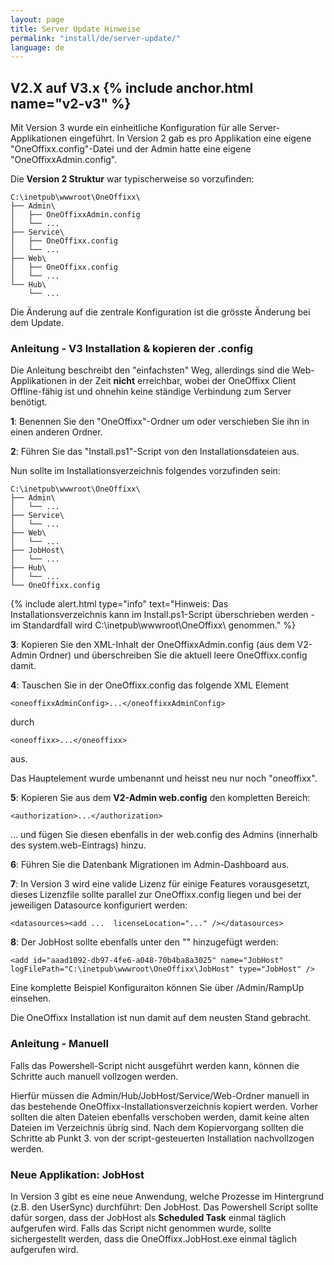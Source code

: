 ```yaml
---
layout: page
title: Server Update Hinweise
permalink: "install/de/server-update/"
language: de
---
```


## V2.X auf V3.x {% include anchor.html name="v2-v3" %}

Mit Version 3 wurde ein einheitliche Konfiguration für alle Server-Applikationen eingeführt. In Version 2 gab es pro Applikation eine eigene "OneOffixx.config"-Datei und der Admin hatte eine eigene "OneOffixxAdmin.config".

Die __Version 2 Struktur__ war typischerweise so vorzufinden:

    C:\inetpub\wwwroot\OneOffixx\
    ├── Admin\
    │   ├── OneOffixxAdmin.config
    │   └── ...
    ├── Service\
    │   ├── OneOffixx.config
    │   └── ...
    ├── Web\
    │   ├── OneOffixx.config
    │   └── ...
    └── Hub\
        └── ...

Die Änderung auf die zentrale Konfiguration ist die grösste Änderung bei dem Update.
		
### Anleitung - V3 Installation & kopieren der .config

Die Anleitung beschreibt den "einfachsten" Weg, allerdings sind die Web-Applikationen in der Zeit __nicht__ erreichbar, wobei der OneOffixx Client Offline-fähig ist und ohnehin keine ständige Verbindung zum Server benötigt.

__1__: Benennen Sie den "OneOffixx"-Ordner um oder verschieben Sie ihn in einen anderen Ordner.

__2__: Führen Sie das "Install.ps1"-Script von den Installationsdateien aus.

Nun sollte im Installationsverzeichnis folgendes vorzufinden sein:

    C:\inetpub\wwwroot\OneOffixx\
    ├── Admin\
    │   └── ...
    ├── Service\
    │   └── ...
    ├── Web\
    │   └── ...
    ├── JobHost\
    │   └── ...   
    ├── Hub\
    │   └── ...
    └── OneOffixx.config

{% include alert.html type="info" text="Hinweis: Das Installationsverzeichnis kann im Install.ps1-Script überschrieben werden - im Standardfall wird C:\inetpub\wwwroot\OneOffixx\ genommen." %}

__3__: Kopieren Sie den XML-Inhalt der OneOffixxAdmin.config (aus dem V2-Admin Ordner) und überschreiben Sie die aktuell leere OneOffixx.config damit. 

__4__: Tauschen Sie in der OneOffixx.config das folgende XML Element

```
<oneoffixxAdminConfig>...</oneoffixxAdminConfig>
```

durch 

```
<oneoffixx>...</oneoffixx>
```

aus.

Das Hauptelement wurde umbenannt und heisst neu nur noch "oneoffixx".

__5__: Kopieren Sie aus dem __V2-Admin web.config__ den kompletten Bereich: 

```
<authorization>...</authorization>
```
 
... und fügen Sie diesen ebenfalls in der web.config des Admins (innerhalb des system.web-Eintrags) hinzu.

__6__: Führen Sie die Datenbank Migrationen im Admin-Dashboard aus. 

__7__: In Version 3 wird eine valide Lizenz für einige Features vorausgesetzt, dieses Lizenzfile sollte parallel zur OneOffixx.config liegen und bei der jeweiligen Datasource konfiguriert werden:

```
<datasources><add ...  licenseLocation="..." /></datasources>
```

__8__: Der JobHost sollte ebenfalls unter den "<apps>" hinzugefügt werden:

```
<add id="aaad1092-db97-4fe6-a048-70b4ba8a3025" name="JobHost" logFilePath="C:\inetpub\wwwroot\OneOffixx\JobHost" type="JobHost" />
```    

Eine komplette Beispiel Konfiguraiton können Sie über /Admin/RampUp einsehen.

Die OneOffixx Installation ist nun damit auf dem neusten Stand gebracht.

### Anleitung - Manuell

Falls das Powershell-Script nicht ausgeführt werden kann, können die Schritte auch manuell vollzogen werden.

Hierfür müssen die Admin/Hub/JobHost/Service/Web-Ordner manuell in das bestehende OneOffixx-Installationsverzeichnis kopiert werden. Vorher sollten die alten Dateien ebenfalls verschoben werden, damit keine alten Dateien im Verzeichnis übrig sind.
Nach dem Kopiervorgang sollten die Schritte ab Punkt 3. von der script-gesteuerten Installation nachvollzogen werden.

### Neue Applikation: JobHost 

In Version 3 gibt es eine neue Anwendung, welche Prozesse im Hintergrund (z.B. den UserSync) durchführt: Den JobHost. 
Das Powershell Script sollte dafür sorgen, dass der JobHost als __Scheduled Task__ einmal täglich aufgerufen wird. Falls das Script nicht genommen wurde, sollte sichergestellt werden, dass die OneOffixx.JobHost.exe einmal täglich aufgerufen wird.

 
